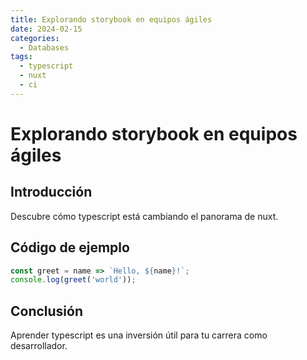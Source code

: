 ```yaml
---
title: Explorando storybook en equipos ágiles
date: 2024-02-15
categories:
  - Databases
tags:
  - typescript
  - nuxt
  - ci
---
```


# Explorando storybook en equipos ágiles

## Introducción

Descubre cómo typescript está cambiando el panorama de nuxt.

## Código de ejemplo

```javascript
const greet = name => `Hello, ${name}!`;
console.log(greet('world'));
```

## Conclusión

Aprender typescript es una inversión útil para tu carrera como desarrollador.